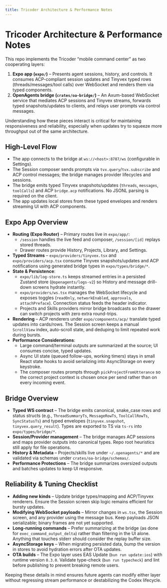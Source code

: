 ```yaml
---
title: Tricoder Architecture & Performance Notes
---
```


# Tricoder Architecture & Performance Notes

This repo implements the Tricoder “mobile command center” as two cooperating layers:

1. **Expo app (`expo/`)** – Presents agent sessions, history, and controls. It consumes ACP-compliant session updates and Tinyvex typed rows (threads/messages/tool calls) over WebSocket and renders them via typed components.
2. **OpenAgents bridge (`crates/oa-bridge/`)** – An Axum-based WebSocket service that mediates ACP sessions and Tinyvex streams, forwards typed snapshots/updates to clients, and relays user prompts via control messages.

Understanding how these pieces interact is critical for maintaining responsiveness and reliability, especially when updates try to squeeze more throughput out of the same architecture.

## High-Level Flow

- The app connects to the bridge at `ws://<host>:8787/ws` (configurable in Settings).
- The Session composer sends prompts via `tvx.query`/`tvx.subscribe` and ACP control messages; the bridge manages provider lifecycles and sessions.
- The bridge emits typed Tinyvex snapshots/updates (`threads`, `messages`, `toolCalls`) and ACP `bridge.acp` notifications. No JSONL parsing is required on the client.
- The app updates local stores from these typed envelopes and renders streaming UI with ACP components.

## Expo App Overview

- **Routing (Expo Router)** – Primary routes live in `expo/app/`:
  - `/session` handles the live feed and composer, `/session/[id]` replays stored threads.
  - Drawer routes provide History, Projects, Library, and Settings.
- **Typed Streams** – `expo/providers/tinyvex.tsx` and `expo/providers/acp.tsx` consume Tinyvex snapshots/updates and ACP notifications using generated bridge types in `expo/types/bridge/*`.
- **State & Persistence**:
  - `expo/lib/log-store.ts` keeps streamed entries in a persisted Zustand store (`@openagents/logs-v2`) so History and message drill-down screens hydrate instantly.
  - `expo/providers/ws.tsx` manages the WebSocket lifecycle and exposes toggles (`readOnly`, `networkEnabled`, `approvals`, `attachPreface`). Connection status feeds the header indicator.
  - Projects and Skills providers mirror bridge broadcasts so the drawer can switch projects with zero extra round-trips.
- **Rendering** – ACP renderers under `expo/components/acp/` translate typed updates into cards/rows. The Session screen keeps a manual `ScrollView` index, auto-scroll state, and deduping to limit repeated work during bursts.
- **Performance Considerations**:
  - Large command/terminal outputs are summarized at the source; UI consumes concise, typed updates.
  - Async UI state (queued follow-ups, working timers) stays in small React state hooks to avoid serializing into AsyncStorage on every keystroke.
  - The composer routes prompts through `pickProjectFromUtterance` so the correct project context is chosen once per send rather than on every incoming event.

## Bridge Overview

- **Typed WS contract** – The bridge emits canonical, snake_case rows and status structs (e.g., `ThreadSummaryTs`, `MessageRowTs`, `ToolCallRowTs`, `SyncStatusTs`) and typed envelopes (`tinyvex.snapshot`, `tinyvex.query_result`). Types are exported to TS via `ts-rs` into `expo/types/bridge/*`.
- **Session/Provider management** – The bridge manages ACP sessions and maps provider outputs into canonical types. Repo root heuristics still apply for file operations.
- **History & Metadata** – Projects/skills live under `~/.openagents/*` and are validated via schemas under `crates/oa-bridge/schemas/`.
- **Performance Protections** – The bridge summarizes oversized outputs and batches updates to keep UI responsive.

## Reliability & Tuning Checklist

- **Adding new kinds** – Update bridge types/mapping and ACP/Tinyvex renderers. Ensure the Session screen skip logic remains efficient for bursty updates.
- **Modifying WebSocket payloads** – Mirror changes in `ws.tsx`, the Session screen, and any provider using the message bus. Keep payloads JSON serializable; binary frames are not yet supported.
- **Long-running commands** – Prefer summarizing at the bridge (as done for `exec_command_output_delta`) rather than filtering in the UI alone. Anything that touches stderr should consider the replay buffer size.
- **AsyncStorage keys** – When migrating persisted data, bump the version in stores to avoid hydration errors after OTA updates.
- **OTA builds** – The Expo layer uses EAS Update (`bun run update:ios`) with runtime version `0.3.0`. Validate type-check (`bun run typecheck`) and lint before publishing to prevent breaking remote users.

Keeping these details in mind ensures future agents can modify either layer without regressing stream performance or destabilizing the Codex lifecycle.
